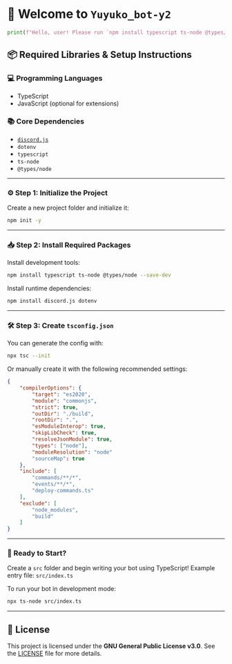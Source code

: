 # 👻 Welcome to `Yuyuko_bot-y2`

```py
print(f"Hello, user! Please run `npm install typescript ts-node @types/node --save-dev` to install the required packages. We're about to begin building the second-generation Yuyuko bot!")
```

## 📦 Required Libraries & Setup Instructions

### 💻 Programming Languages

* TypeScript
* JavaScript (optional for extensions)

### 📚 Core Dependencies

* [`discord.js`](https://discord.js.org)
* `dotenv`
* `typescript`
* `ts-node`
* `@types/node`

---

### ⚙️ Step 1: Initialize the Project

Create a new project folder and initialize it:

```bash
npm init -y
```

---

### 📥 Step 2: Install Required Packages

Install development tools:

```bash
npm install typescript ts-node @types/node --save-dev
```

Install runtime dependencies:

```bash
npm install discord.js dotenv
```

---

### 🛠 Step 3: Create `tsconfig.json`

You can generate the config with:

```bash
npx tsc --init
```

Or manually create it with the following recommended settings:

```json
{
    "compilerOptions": {
        "target": "es2020",
        "module": "commonjs",
        "strict": true,
        "outDir": "./build",
        "rootDir": ".",
        "esModuleInterop": true,
        "skipLibCheck": true,
        "resolveJsonModule": true,
        "types": ["node"],
        "moduleResolution": "node"
        "sourceMap": true
    },
    "include": [
        "commands/**/*",
        "events/**/*",
        "deploy-commands.ts"
    ],
    "exclude": [
        "node_modules",
        "build"
    ]
}
```

---

### 🚀 Ready to Start?

Create a `src` folder and begin writing your bot using TypeScript!
Example entry file: `src/index.ts`

To run your bot in development mode:

```bash
npx ts-node src/index.ts
```

---

## 📄 License

This project is licensed under the **GNU General Public License v3.0**.
See the [LICENSE](./LICENSE) file for more details.
